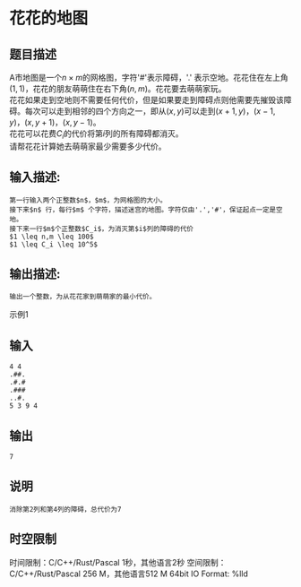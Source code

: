 # 花花的地图

## 题目描述

A市地图是一个$n \times m$的网格图，字符'#'表示障碍，'.' 表示空地。花花住在左上角$(1,1)$，花花的朋友萌萌住在右下角$(n,m)$。花花要去萌萌家玩。  
花花如果走到空地则不需要任何代价，但是如果要走到障碍点则他需要先摧毁该障碍。每次可以走到相邻的四个方向之一，即从$(x,y)$可以走到$(x+1,y)$，$(x-1,y)$，$(x,y+1)$，$(x,y-1)$。  
花花可以花费$C_i$的代价将第$i$列的所有障碍都消灭。  
请帮花花计算她去萌萌家最少需要多少代价。

## 输入描述:
    
    
    第一行输入两个正整数$n$，$m$，为网格图的大小。  
    接下来$n$ 行，每行$m$ 个字符，描述迷宫的地图。字符仅由'.','#'，保证起点一定是空地。  
    接下来一行$m$个正整数$C_i$，为消灭第$i$列的障碍的代价  
    $1 \leq n,m \leq 100$  
    $1 \leq C_i \leq 10^5$

## 输出描述:
    
    
    输出一个整数，为从花花家到萌萌家的最小代价。

示例1 

## 输入
    
    
    4 4
    .##.
    .#.#
    .###
    ..#.
    5 3 9 4

## 输出
    
    
    7

## 说明
    
    
    消除第2列和第4列的障碍，总代价为7


## 时空限制

时间限制：C/C++/Rust/Pascal 1秒，其他语言2秒
空间限制：C/C++/Rust/Pascal 256 M，其他语言512 M
64bit IO Format: %lld